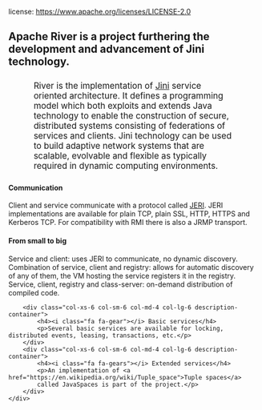 license: https://www.apache.org/licenses/LICENSE-2.0


<div class="splash img-responsive">
        <h2>Apache River is a project furthering the development
        and advancement of Jini technology.</h2>

</div>

<div class="alert alert-success" style="font-size: 17px; margin: 5% 10%">
  River is the implementation of <a href="https://en.wikipedia.org/wiki/Jini">Jini</a> service oriented architecture. It defines
      a programming model which both exploits and extends Java technology to enable the construction of secure, distributed
      systems consisting of federations of services and clients. Jini technology can be used to build adaptive network
      systems that are scalable, evolvable and flexible as typically required in dynamic computing environments.
</div>

<div class="container main">
    <div class="row">
        <div class="col-xs-6 col-sm-6 col-md-4 col-lg-6 description-container">
            <h4><i class="fa fa-exchange"></i> Communication</h4>
            Client and service communicate with a protocol called <a href="/release-doc/current/api/net/jini/jeri/connection/doc-files/mux.html">JERI</a>.
                JERI implementations are available for plain TCP, plain SSL, HTTP, HTTPS and Kerberos TCP.
                For compatibility with RMI there is also a JRMP transport.
        <div class="space-sm"></div>
        </div>
        <div class="col-xs-6 col-sm-6 col-md-4 col-lg-6 description-container">
            <h4><span class="fa fa-signal"></span> From small to big</h4>
            <span class="fa fa-angle-right"></span> Service and client: uses JERI to communicate, no dynamic discovery.<br>
            <span class="fa fa-angle-right"></span> Combination of service, client and registry: allows for automatic discovery of any of them,
                the VM hosting the service registers it in the registry.<br>
            <span class="fa fa-angle-right"></span> Service, client, registry and class-server: on-demand distribution of compiled code.<br>
        <div class="space-sm"></div>
        </div>


        <div class="col-xs-6 col-sm-6 col-md-4 col-lg-6 description-container">
            <h4><i class="fa fa-gear"></i> Basic services</h4>
            <p>Several basic services are available for locking, distributed events, leasing, transactions, etc.</p>
        </div>
        <div class="col-xs-6 col-sm-6 col-md-4 col-lg-6 description-container">
            <h4><i class="fa fa-gears"></i> Extended services</h4>
            <p>An implementation of <a href="https://en.wikipedia.org/wiki/Tuple_space">Tuple spaces</a>
            called JavaSpaces is part of the project.</p>
        </div>
    </div>

</div>
